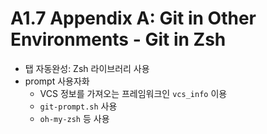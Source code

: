 # A1.7 Appendix A: Git in Other Environments - Git in Zsh

- 탭 자동완성: Zsh 라이브러리 사용
- prompt 사용자화
  - VCS 정보를 가져오는 프레임워크인 `vcs_info` 이용
  - `git-prompt.sh` 사용
  - `oh-my-zsh` 등 사용
